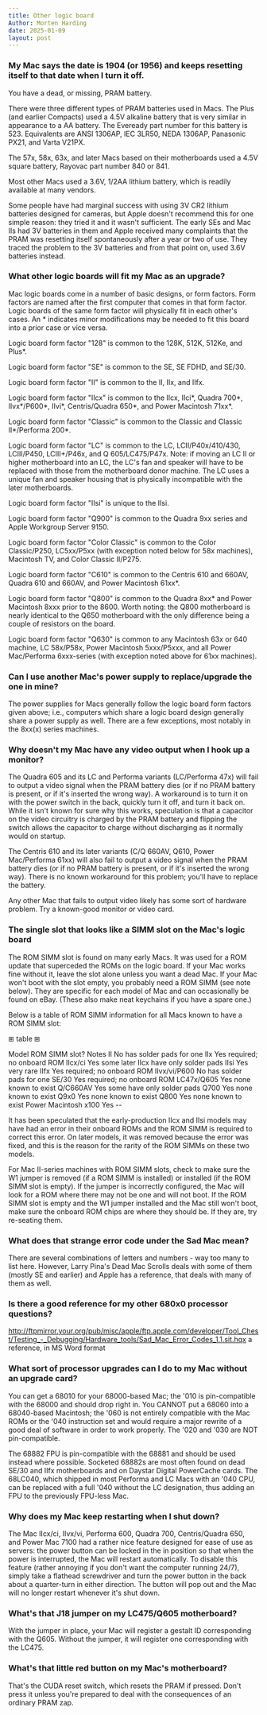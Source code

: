 ```yaml
---
title: Other logic board
Author: Morten Harding
date: 2025-01-09
layout: post
---
```




### My Mac says the date is 1904 (or 1956) and keeps resetting itself to that date when I turn it off.

You have a dead, or missing, PRAM battery. 

There were three different types of PRAM batteries used in Macs. The Plus (and earlier Compacts) used a 4.5V alkaline battery that is very similar in appearance to a AA battery. The Eveready part number for this battery is 523. Equivalents are ANSI 1306AP, IEC 3LR50, NEDA 1306AP, Panasonic PX21, and Varta V21PX.

The 57x, 58x, 63x, and later Macs based on their motherboards used a 4.5V square battery, Rayovac part number 840 or 841. 

Most other Macs used a 3.6V, 1/2AA lithium battery, which is readily available at many vendors. 

Some people have had marginal success with using 3V CR2 lithium batteries designed for cameras, but Apple doesn't recommend this for one simple reason: they tried it and it wasn't sufficient. The early SEs and Mac IIs had 3V batteries in them and Apple received many complaints that the PRAM was resetting itself spontaneously after a year or two of use. They traced the problem to the 3V batteries and from that point on, used 3.6V batteries instead.


### What other logic boards will fit my Mac as an upgrade?

Mac logic boards come in a number of basic designs, or form factors. Form factors are named after the first computer that comes in that form factor. Logic boards of the same form factor will physically fit in each other's cases. An * indicates minor modifications may be needed to fit this board into a prior case or vice versa.

Logic board form factor "128" is common to the 128K, 512K, 512Ke, and Plus*.

Logic board form factor "SE" is common to the SE, SE FDHD, and SE/30.

Logic board form factor "II" is common to the II, IIx, and IIfx.

Logic board form factor "IIcx" is common to the IIcx, IIci*, Quadra 700*, IIvx*/P600*, IIvi*, Centris/Quadra 650*, and Power Macintosh 71xx*.

Logic board form factor "Classic" is common to the Classic and Classic II*/Performa 200*.

Logic board form factor "LC" is common to the LC, LCII/P40x/410/430, LCIII/P450, LCIII+/P46x, and Q 605/LC475/P47x. Note: if moving an LC II or higher motherboard into an LC, the LC's fan and speaker will have to be replaced with those from the motherboard donor machine. The LC uses a unique fan and speaker housing that is physically incompatible with the later motherboards.

Logic board form factor "IIsi" is unique to the IIsi.

Logic board form factor "Q900" is common to the Quadra 9xx series and Apple Workgroup Server 9150.

Logic board form factor "Color Classic" is common to the Color Classic/P250, LC5xx/P5xx (with exception noted below for 58x machines), Macintosh TV, and Color Classic II/P275.

Logic board form factor "C610" is common to the Centris 610 and 660AV, Quadra 610 and 660AV, and Power Macintosh 61xx*.

Logic board form factor "Q800" is common to the Quadra 8xx* and Power Macintosh 8xxx prior to the 8600. Worth noting: the Q800 motherboard is nearly identical to the Q650 motherboard with the only difference being a couple of resistors on the board.

Logic board form factor "Q630" is common to any Macintosh 63x or 640 machine, LC 58x/P58x, Power Macintosh 5xxx/P5xxx, and all Power Mac/Performa 6xxx-series (with exception noted above for 61xx machines).


### Can I use another Mac's power supply to replace/upgrade the one in mine?

The power supplies for Macs generally follow the logic board form factors given above; i.e., computers which share a logic board design generally share a power supply as well. There are a few exceptions, most notably in the 8xx(x) series machines.


### Why doesn't my Mac have any video output when I hook up a monitor?

The Quadra 605 and its LC and Performa variants (LC/Performa 47x) will fail to output a video signal when the PRAM battery dies (or if no PRAM battery is present, or if it's inserted the wrong way). A workaround is to turn it on with the power switch in the back, quickly turn it off, and turn it back on. While it isn't known for sure why this works, speculation is that a capacitor on the video circuitry is charged by the PRAM battery and flipping the switch allows the capacitor to charge without discharging as it normally would on startup.

The Centris 610 and its later variants (C/Q 660AV, Q610, Power Mac/Performa 61xx) will also fail to output a video signal when the PRAM battery dies (or if no PRAM battery is present, or if it's inserted the wrong way). There is no known workaround for this problem; you'll have to replace the battery.

Any other Mac that fails to output video likely has some sort of hardware problem. Try a known-good monitor or video card.


### The single slot that looks like a SIMM slot on the Mac's logic board

The ROM SIMM slot is found on many early Macs. It was used for a ROM update that superceded the ROMs on the logic board. If your Mac works fine without it, leave the slot alone unless you want a dead Mac. If your Mac won't boot with the slot empty, you probably need a ROM SIMM (see note below). They are specific for each model of Mac and can occasionally be found on eBay. (These also make neat keychains if you have a spare one.)

Below is a table of ROM SIMM information for all Macs known to have a ROM SIMM slot:

⊞ table ⊞

Model ROM SIMM slot? Notes
II No has solder pads for one
IIx Yes required; no onboard ROM
IIcx/ci Yes some later IIcx have only solder pads
IIsi Yes very rare
IIfx Yes required; no onboard ROM
IIvx/vi/P600 No has solder pads for one
SE/30 Yes required; no onboard ROM
LC47x/Q605 Yes none known to exist
Q/C660AV Yes some have only solder pads
Q700 Yes none known to exist
Q9x0 Yes none known to exist
Q800 Yes none known to exist
Power Macintosh x100 Yes --

It has been speculated that the early-production IIcx and IIsi models may have had an error in their onboard ROMs and the ROM SIMM is required to correct this error. On later models, it was removed because the error was fixed, and this is the reason for the rarity of the ROM SIMMs on these two models.

For Mac II-series machines with ROM SIMM slots, check to make sure the W1 jumper is removed (if a ROM SIMM is installed) or installed (if the ROM SIMM slot is empty). If the jumper is incorrectly configured, the Mac will look for a ROM where there may not be one and will not boot. If the ROM SIMM slot is empty and the W1 jumper installed and the Mac still won't boot, make sure the onboard ROM chips are where they should be. If they are, try re-seating them.


### What does that strange error code under the Sad Mac mean?

There are several combinations of letters and numbers - way too many to list here. However, Larry Pina's Dead Mac Scrolls deals with some of them (mostly SE and earlier) and Apple has a reference, that deals with many of them as well.


### Is there a good reference for my other 680x0 processor questions?

http://ftpmirror.your.org/pub/misc/apple/ftp.apple.com/developer/Tool_Chest/Testing_-_Debugging/Hardware_tools/Sad_Mac_Error_Codes_1.1.sit.hqx  a reference, in MS Word format


### What sort of processor upgrades can I do to my Mac without an upgrade card?

You can get a 68010 for your 68000-based Mac; the '010 is pin-compatible with the 68000 and should drop right in. You CANNOT put a 68060 into a 68040-based Macintosh; the '060 is not entirely compatible with the Mac ROMs or the '040 instruction set and would require a major rewrite of a good deal of software in order to work properly. The '020 and '030 are NOT pin-compatible.

The 68882 FPU is pin-compatible with the 68881 and should be used instead where possible. Socketed 68882s are most often found on dead SE/30 and IIfx motherboards and on Daystar Digital PowerCache cards. The 68LC040, which shipped in most Performa and LC Macs with an '040 CPU, can be replaced with a full '040 without the LC designation, thus adding an FPU to the previously FPU-less Mac. 


### Why does my Mac keep restarting when I shut down?

The Mac IIcx/ci, IIvx/vi, Performa 600, Quadra 700, Centris/Quadra 650, and Power Mac 7100 had a rather nice feature designed for ease of use as servers: the power button can be locked in the in position so that when the power is interrupted, the Mac will restart automatically. To disable this feature (rather annoying if you don't want the computer running 24/7), simply take a flathead screwdriver and turn the power button in the back about a quarter-turn in either direction. The button will pop out and the Mac will no longer restart whenever it's shut down.


### What's that J18 jumper on my LC475/Q605 motherboard?

With the jumper in place, your Mac will register a gestalt ID corresponding with the Q605. Without the jumper, it will register one corresponding with the LC475.


### What's that little red button on my Mac's motherboard?

That's the CUDA reset switch, which resets the PRAM if pressed. Don't press it unless you're prepared to deal with the consequences of an ordinary PRAM zap.


